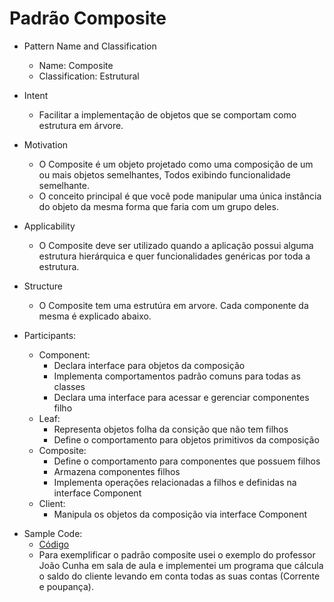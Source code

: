 # Padrão Composite

* Pattern Name and Classification
  - Name: Composite
  - Classification: Estrutural


* Intent
  - Facilitar a implementação de objetos que se comportam como estrutura em árvore.

* Motivation
  - O Composite é um objeto projetado como uma composição de um ou mais objetos semelhantes, Todos exibindo funcionalidade semelhante.
  - O conceito principal é que você pode manipular uma única instância do objeto da mesma forma que faria com um grupo deles.

* Applicability
  - O Composite deve ser utilizado quando a aplicação possui alguma estrutura hierárquica e quer funcionalidades genéricas por toda a estrutura.

* Structure
  - O Composite tem uma estrutúra em arvore. Cada componente da mesma é explicado abaixo.
  
* Participants:
  - Component:
    - Declara interface para objetos da composição
    - Implementa comportamentos padrão comuns para todas as classes
    - Declara uma interface para acessar e gerenciar componentes filho
  - Leaf:
    - Representa objetos folha da consição que não tem filhos
    - Define o comportamento para objetos primitivos da composição
  - Composite:
    - Define o comportamento para componentes que possuem filhos
    - Armazena componentes filhos
    - Implementa operações relacionadas a filhos e definidas na interface Component
  - Client:
    - Manipula os objetos da composição via interface Component
    
 - Sample Code:
    - [Código](https://github.com/aleboer/PadroesDeProjeto/blob/master/Composite/CompositeExemplo/src/Main.java)
    - Para exemplificar o padrão composite usei o exemplo do professor João Cunha em sala de aula e implementei um programa que cálcula o saldo do cliente levando em conta todas as suas contas (Corrente e poupança).
 
